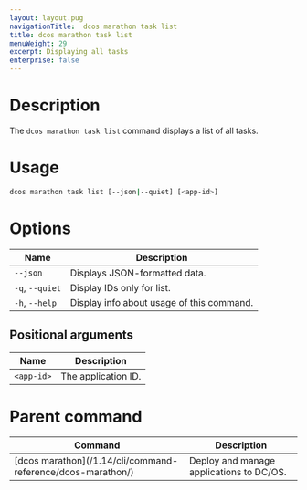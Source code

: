 ```yaml
---
layout: layout.pug
navigationTitle:  dcos marathon task list
title: dcos marathon task list
menuWeight: 29
excerpt: Displaying all tasks
enterprise: false
---
```



# Description
The `dcos marathon task list` command displays a list of all tasks.

# Usage

```bash
dcos marathon task list [--json|--quiet] [<app-id>]
```

# Options

| Name |  Description |
|---------|-------------|
| `--json`   |  Displays JSON-formatted data. |
| `-q`, `--quiet` | Display IDs only for list. |
| `-h`, `--help` | Display info about usage of this command. |


## Positional arguments

| Name |  Description |
|---------|-------------|
| `<app-id>`   |   The application ID. |

# Parent command

| Command | Description |
|---------|-------------|
| [dcos marathon]\(/1.14/cli/command-reference/dcos-marathon/) | Deploy and manage applications to DC/OS. |


